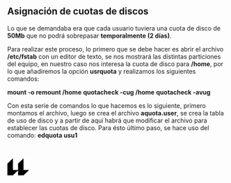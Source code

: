 ## Asignación de cuotas de discos 
Lo que se demandaba era que cada usuario tuviera una cuota de disco de __50Mb__ que no podrá sobrepasar __temporalmente (2 días)__.

Para realizar este proceso, lo primero que se debe hacer es abrir el archivo __/etc/fstab__ con un editor de texto, se nos mostrará las distintas particiones del equipo, en nuestro caso nos interesa la cuota de disco para __/home__, por lo que añadiremos la opción __usrquota__ y realizamos los siguientes comandos:

__mount -o remount /home__
__quotacheck -cug /home__
__quotacheck -avug__

Con esta serie de comandos lo que hacemos es lo siguiente, primero montamos el archivo, luego se crea el archivo __aquota.user__, se crea la tabla de uso de disco y a partir de aquí habrá que modificar el archivo para establecer las cuotas de disco. Para ésto último paso, se hace uso del comando: __edquota usu1__

<br>

![logo](icono-ull-negro.png)